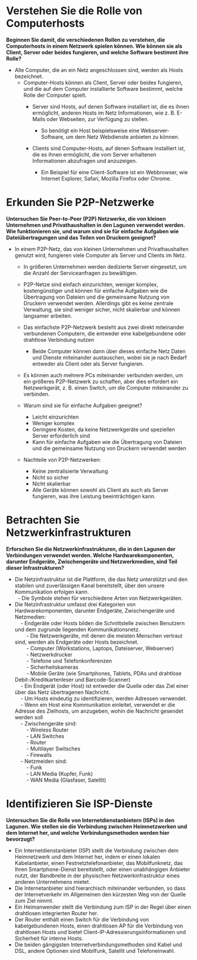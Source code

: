 
# Verstehen Sie die Rolle von Computerhosts

**Beginnen Sie damit, die verschiedenen Rollen zu verstehen, die Computerhosts in einem Netzwerk spielen können. Wie können sie als Client, Server oder beides fungieren, und welche Software bestimmt ihre Rolle?**
    
- Alle Computer, die an ein Netz angeschlossen sind, werden als Hosts bezeichnet.
    - Computer-Hosts können als Client, Server oder beides fungieren, und die auf dem Computer installierte Software bestimmt, welche Rolle der Computer spielt.
        - Server sind Hosts, auf denen Software installiert ist, die es ihnen ermöglicht, anderen Hosts im Netz Informationen, wie z. B. E-Mails oder Webseiten, zur Verfügung zu stellen.
            - So benötigt ein Host beispielsweise eine Webserver-Software, um dem Netz Webdienste anbieten zu können.
        - Clients sind Computer-Hosts, auf denen Software installiert ist, die es ihnen ermöglicht, die vom Server erhaltenen Informationen abzufragen und anzuzeigen.
            
            - Ein Beispiel für eine Client-Software ist ein Webbrowser, wie Internet Explorer, Safari, Mozilla Firefox oder Chrome.
            
              


# Erkunden Sie P2P-Netzwerke

**Untersuchen Sie Peer-to-Peer (P2P) Netzwerke, die von kleinen Unternehmen und Privathaushalten in den Lagunen verwendet werden. Wie funktionieren sie, und warum sind sie für einfache Aufgaben wie Dateiübertragungen und das Teilen von Druckern geeignet?**
    
- In einem P2P-Netz, das von kleinen Unternehmen und Privathaushalten genutzt wird, fungieren viele Computer als Server und Clients im Netz.
    - In größeren Unternehmen werden dedizierte Server eingesetzt, um die Anzahl der Serviceanfragen zu bewältigen.
    - P2P-Netze sind einfach einzurichten, weniger komplex, kostengünstiger und können für einfache Aufgaben wie die Übertragung von Dateien und die gemeinsame Nutzung von Druckern verwendet werden. Allerdings gibt es keine zentrale Verwaltung, sie sind weniger sicher, nicht skalierbar und können langsamer arbeiten.
    - Das einfachste P2P-Netzwerk besteht aus zwei direkt miteinander verbundenen Computern, die entweder eine kabelgebundene oder drahtlose Verbindung nutzen
        - Beide Computer können dann über dieses einfache Netz Daten und Dienste miteinander austauschen, wobei sie je nach Bedarf entweder als Client oder als Server fungieren.
    - Es können auch mehrere PCs miteinander verbunden werden, um ein größeres P2P-Netzwerk zu schaffen, aber dies erfordert ein Netzwerkgerät, z. B. einen Switch, um die Computer miteinander zu verbinden.
    - Warum sind sie für einfache Aufgaben geeignet?
        - Leicht einzurichten
        - Weniger komplex
        - Geringere Kosten, da keine Netzwerkgeräte und speziellen Server erforderlich sind
        - Kann für einfache Aufgaben wie die Übertragung von Dateien und die gemeinsame Nutzung von Druckern verwendet werden
    - Nachteile von P2P-Netzwerken:
        
        - Keine zentralisierte Verwaltung
        - Nicht so sicher
        - Nicht skalierbar
        - Alle Geräte können sowohl als Client als auch als Server fungieren, was ihre Leistung beeinträchtigen kann.



# Betrachten Sie Netzwerkinfrastrukturen

**Erforschen Sie die Netzwerkinfrastrukturen, die in den Lagunen der Verbindungen verwendet werden. Welche Hardwarekomponenten, darunter Endgeräte, Zwischengeräte und Netzwerkmedien, sind Teil dieser Infrastrukturen?**

-  Die Netzinfrastruktur ist die Plattform, die das Netz unterstützt und den stabilen und zuverlässigen Kanal bereitstellt, über den unsere Kommunikation erfolgen kann.  
  - Die Symbole stehen für verschiedene Arten von Netzwerkgeräten.  
- Die Netzinfrastruktur umfasst drei Kategorien von Hardwarekomponenten, darunter Endgeräte, Zwischengeräte und Netzmedien:  
        - Endgeräte oder Hosts bilden die Schnittstelle zwischen Benutzern und dem zugrunde liegenden Kommunikationsnetz.  
            - Die Netzwerkgeräte, mit denen die meisten Menschen vertraut sind, werden als Endgeräte oder Hosts bezeichnet.  
            - Computer (Workstations, Laptops, Dateiserver, Webserver)  
            - Netzwerkdrucker  
            - Telefone und Telefonkonferenzen  
            - Sicherheitskameras  
            - Mobile Geräte (wie Smartphones, Tablets, PDAs und drahtlose Debit-/Kreditkartenleser und Barcode-Scanner)  
        - Ein Endgerät (oder Host) ist entweder die Quelle oder das Ziel einer über das Netz übertragenen Nachricht.  
        - Um Hosts eindeutig zu identifizieren, werden Adressen verwendet.  
        - Wenn ein Host eine Kommunikation einleitet, verwendet er die Adresse des Zielhosts, um anzugeben, wohin die Nachricht gesendet werden soll  
        - Zwischengeräte sind:  
            - Wireless Router  
            - LAN Switches  
            - Router  
            - Multilayer Switsches  
            - Firewalls  
        - Netzmeiden sind:  
            - Funk  
            - LAN Media (Kupfer, Funk)  
            - WAN Media (Glasfaser, Satellit)  
    
      
    

# Identifizieren Sie ISP-Dienste

**Untersuchen Sie die Rolle von Internetdienstanbietern (ISPs) in den Lagunen. Wie stellen sie die Verbindung zwischen Heimnetzwerken und dem Internet her, und welche Verbindungsmethoden werden hier bevorzugt?**
    
- Ein Internetdienstanbieter (ISP) stellt die Verbindung zwischen dem Heimnetzwerk und dem Internet her, indem er einen lokalen Kabelanbieter, einen Festnetztelefonanbieter, das Mobilfunknetz, das Ihren Smartphone-Dienst bereitstellt, oder einen unabhängigen Anbieter nutzt, der Bandbreite in der physischen Netzwerkinfrastruktur eines anderen Unternehmens mietet.
- Die Internetanbieter sind hierarchisch miteinander verbunden, so dass der Internetverkehr im Allgemeinen den kürzesten Weg von der Quelle zum Ziel nimmt.
- Ein Heimanwender stellt die Verbindung zum ISP in der Regel über einen drahtlosen integrierten Router her.
- Der Router enthält einen Switch für die Verbindung von kabelgebundenen Hosts, einen drahtlosen AP für die Verbindung von drahtlosen Hosts und bietet Client-IP-Adressierungsinformationen und Sicherheit für interne Hosts.
- Die beiden gängigsten Internetverbindungsmethoden sind Kabel und DSL, andere Optionen sind Mobilfunk, Satellit und Telefoneinwahl.